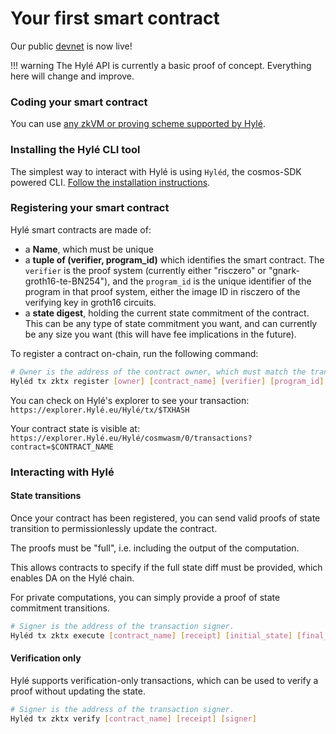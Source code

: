 # Your first smart contract

Our public [devnet](connect-to-devnet.md) is now live!

!!! warning
    The Hylé API is currently a basic proof of concept. Everything here will change and improve.

### Coding your smart contract

You can use [any zkVM or proving scheme supported by Hylé](../about/supported-proving-schemes.md).

<!--TODO: specify transaction format, ABI, etc.-->

### Installing the Hylé CLI tool

The simplest way to interact with Hylé is using `Hyléd`, the cosmos-SDK powered CLI.
[Follow the installation instructions](hyled-install-instructions.md).

### Registering your smart contract

Hylé smart contracts are made of:

- a **Name**, which must be unique
- a **tuple of (verifier, program_id)** which identifies the smart contract. The `verifier` is the proof system (currently either "risczero" or "gnark-groth16-te-BN254"), and the `program_id` is the unique identifier of the program in that proof system, either the image ID in risczero of the verifying key in groth16 circuits.
- a **state digest**, holding the current state commitment of the contract. This can be any type of state commitment you want, and can currently be any size you want (this will have fee implications in the future).

To register a contract on-chain, run the following command:

```bash
# Owner is the address of the contract owner, which must match the transaction signer for now.
Hyléd tx zktx register [owner] [contract_name] [verifier] [program_id] [state_digest]
```

You can check on Hylé's explorer to see your transaction:  
`https://explorer.Hylé.eu/Hylé/tx/$TXHASH` 

Your contract state is visible at:  
`https://explorer.Hylé.eu/Hylé/cosmwasm/0/transactions?contract=$CONTRACT_NAME`

### Interacting with Hylé

#### State transitions
Once your contract has been registered, you can send valid proofs of state transition to permissionlessly update the contract.

The proofs must be "full", i.e. including the output of the computation.

This allows contracts to specify if the full state diff must be provided, which enables DA on the Hylé chain.

For private computations, you can simply provide a proof of state commitment transitions.

```bash
# Signer is the address of the transaction signer.
Hyléd tx zktx execute [contract_name] [receipt] [initial_state] [final_state] [signer]
```

#### Verification only

Hylé supports verification-only transactions, which can be used to verify a proof without updating the state.

```bash
# Signer is the address of the transaction signer.
Hyléd tx zktx verify [contract_name] [receipt] [signer]
```
